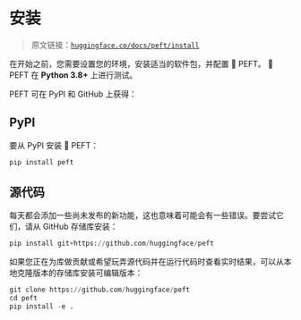 # 安装

> 原文链接：[`huggingface.co/docs/peft/install`](https://huggingface.co/docs/peft/install)

在开始之前，您需要设置您的环境，安装适当的软件包，并配置 🤗 PEFT。 🤗 PEFT 在 **Python 3.8+** 上进行测试。

PEFT 可在 PyPI 和 GitHub 上获得：

## PyPI

要从 PyPI 安装 🤗 PEFT：

```py
pip install peft
```

## 源代码

每天都会添加一些尚未发布的新功能，这也意味着可能会有一些错误。要尝试它们，请从 GitHub 存储库安装：

```py
pip install git+https://github.com/huggingface/peft
```

如果您正在为库做贡献或希望玩弄源代码并在运行代码时查看实时结果，可以从本地克隆版本的存储库安装可编辑版本：

```py
git clone https://github.com/huggingface/peft
cd peft
pip install -e .
```
